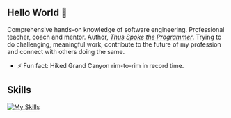 ## Hello World 👋

Comprehensive hands-on knowledge of software engineering. Professional teacher, coach and mentor. Author, [_Thus Spoke the Programmer_](https://leanpub.com/thus-spoke-the-programmer). 
Trying to do challenging, meaningful work, contribute to the future of my profession and connect with others doing the same.

- ⚡ Fun fact: Hiked Grand Canyon rim-to-rim in record time.

## Skills
[![My Skills](https://skillicons.dev/icons?i=java,jest,maven,spring,mysql,visualstudio,vscode,cs,dotnet,nodejs,js,react,redux,html,css,bootstrap,aws,docker,git,github,heroku,powershell)](https://skillicons.dev)

